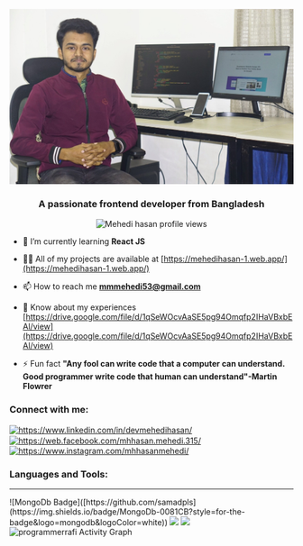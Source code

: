 ![My Image](./overview.jpg)

<h3 align="center">A passionate frontend developer from Bangladesh</h3>
<p align="center">
<img src="https://komarev.com/ghpvc/?username=mhhasanmehedi&label=Profile%20views&color=0e75b6&style=flat" alt="Mehedi hasan profile views" />
</p>

- 🌱 I’m currently learning **React JS**

- 👨‍💻 All of my projects are available at [https://mehedihasan-1.web.app/](https://mehedihasan-1.web.app/)

- 📫 How to reach me **mmmehedi53@gmail.com**

- 📄 Know about my experiences [https://drive.google.com/file/d/1qSeWOcvAaSE5pg94Omqfp2IHaVBxbEAl/view](https://drive.google.com/file/d/1qSeWOcvAaSE5pg94Omqfp2IHaVBxbEAl/view)

- ⚡ Fun fact **"Any fool can write code that a computer can understand. Good programmer write code that human can understand"-Martin Flowrer**

<h3 align="left">Connect with me:</h3>
<p align="left">
<a href="https://www.linkedin.com/in/devmehedihasan/" target="blank"><img align="center" src="https://raw.githubusercontent.com/rahuldkjain/github-profile-readme-generator/master/src/images/icons/Social/linked-in-alt.svg" alt="https://www.linkedin.com/in/devmehedihasan/" height="30" width="40" /></a>
<a href="https://web.facebook.com/mhhasan.mehedi.315/" target="blank"><img align="center" src="https://raw.githubusercontent.com/rahuldkjain/github-profile-readme-generator/master/src/images/icons/Social/facebook.svg" alt="https://web.facebook.com/mhhasan.mehedi.315/" height="30" width="40" /></a>
<a href="https://www.instagram.com/mhhasanmehedi/" target="blank"><img align="center" src="https://raw.githubusercontent.com/rahuldkjain/github-profile-readme-generator/master/src/images/icons/Social/instagram.svg" alt="https://www.instagram.com/mhhasanmehedi/" height="30" width="40" /></a>
</p>

<h3 align="left">Languages and Tools:</h3>
<hr/>
<!-- [![MongoDb Badge](https://img.shields.io/badge/MongoDb-0081CB?style=for-the-badge&logo=mongodb&logoColor=white)](https://github.com/mhhasanmehedi) -->
![MongoDb Badge]([https://github.com/samadpls](https://img.shields.io/badge/MongoDb-0081CB?style=for-the-badge&logo=mongodb&logoColor=white))
<!-- [![Express Badge](https://img.shields.io/badge/EXPRESS-330F63?style=for-the-badge&logo=express&logoColor=white)](https://github.com/mhhasanmehedi)
[![HTML Badge](https://img.shields.io/badge/HTML5-E34F26?style=for-the-badge&logo=html5&logoColor=white)](https://github.com/mhhasanmehedi)
[![CSS Badge](https://img.shields.io/badge/CSS3-1572B6?style=for-the-badge&logo=css3&logoColor=white)](https://github.com/mhhasanmehedi)
[![SASS Badge](https://img.shields.io/badge/Sass-CC6699?style=for-the-badge&logo=sass&logoColor=white)](https://github.com/mhhasanmehedi)
[![Javascript Badge](https://img.shields.io/badge/JavaScript-F7DF1E?style=for-the-badge&logo=javascript&logoColor=black)](https://github.com/mhhasanmehedi)
[![Typescript Badge](https://img.shields.io/badge/typeScript-0078D6?style=for-the-badge&logo=typeScript&logoColor=white)](https://github.com/mhhasanmehedi)
[![React Badge](https://img.shields.io/badge/React-20232A?style=for-the-badge&logo=react&logoColor=61DAFB)](https://github.com/mhhasanmehedi)
[![Next Badge](https://img.shields.io/badge/NextJS-000?style=for-the-badge&logo=nextjs&logoColor=61DAFB)](https://github.com/mhhasanmehedi)
[![Tailwind Badge](https://img.shields.io/badge/Tailwind_CSS-38B2AC?style=for-the-badge&logo=tailwind-css&logoColor=white)](https://github.com/mhhasanmehedi)
[![Node Badge](https://img.shields.io/badge/Node.js-43853D?style=for-the-badge&logo=node.js&logoColor=white)](https://github.com/mhhasanmehedi)
[![Bootstrap Badge](https://img.shields.io/badge/Bootstrap-563D7C?style=for-the-badge&logo=bootstrap&logoColor=white)](https://github.com/mhhasanmehedi)
[![Styled Badge](https://img.shields.io/badge/styled--components-DB7093?style=for-the-badge&logo=styled-components&logoColor=white)](https://github.com/mhhasanmehedi)
[![Material UI Badge](https://img.shields.io/badge/Material--UI-0081CB?style=for-the-badge&logo=material-ui&logoColor=white)](https://github.com/mhhasanmehedi)
[![React Router Badge](https://img.shields.io/badge/React_Router-CA4245?style=for-the-badge&logo=react-router&logoColor=white)](https://github.com/mhhasanmehedi)
[![Netlify Badge](https://img.shields.io/badge/Netlify-00C7B7?style=for-the-badge&logo=netlify&logoColor=white)](https://github.com/mhhasanmehedi)
[![Markdown Badge](https://img.shields.io/badge/Markdown-000000?style=for-the-badge&logo=markdown&logoColor=white)](https://github.com/mhhasanmehedi)
[![Python Badge](https://img.shields.io/badge/Python-14354C?style=for-the-badge&logo=python&logoColor=white)](https://github.com/mhhasanmehedi)
[![Windows Badge](https://img.shields.io/badge/Windows-0078D6?style=for-the-badge&logo=windows&logoColor=white)](https://github.com/mhhasanmehedi)
[![Ubuntu Badge](https://img.shields.io/badge/Ubuntu-E95420?style=for-the-badge&logo=ubuntu&logoColor=white)](https://github.com/mhhasanmehedi)
[![Bitbucket Badge](https://img.shields.io/badge/Bitbucket-330F63?style=for-the-badge&logo=bitbucket&logoColor=white)](https://github.com/mhhasanmehedi)
[![Git Badge](https://img.shields.io/badge/git-f34f29?style=for-the-badge&logo=git&logoColor=white)](https://github.com/mhhasanmehedi)
[![Npm Badge](https://img.shields.io/badge/npm-d7141a?style=for-the-badge&logo=npm&logoColor=white)](https://github.com/mhhasanmehedi)
[![Yarn Badge](https://img.shields.io/badge/yarn-0078D6?style=for-the-badge&logo=yarn&logoColor=white)](https://github.com/mhhasanmehedi)
[![Vercel Badge](https://img.shields.io/badge/vercel-000?style=for-the-badge&logo=vercel&logoColor=white)](https://github.com/mhhasanmehedi)
[![Google Chrome Badge](https://img.shields.io/badge/google_chrome-556532?style=for-the-badge&logo=googlechrome&logoColor=white)](https://github.com/mhhasanmehedi)
[![Notion Badge](https://img.shields.io/badge/notion-000?style=for-the-badge&logo=notion&logoColor=white)](https://github.com/mhhasanmehedi)
[![Vs Code Badge](https://img.shields.io/badge/Visual_Studio_Code-0078D6?style=for-the-badge&logo=visualstudiocode&logoColor=white)](https://github.com/mhhasanmehedi) -->


<img src="https://github-readme-stats.vercel.app/api?username=mhhasanmehedi&&show_icons=true&title_color=ffffff&icon_color=bb2acf&text_color=daf7dc&bg_color=151515">

<img src="https://github-readme-stats.vercel.app/api/top-langs/?username=mhhasanmehedi&card_width=500&&show_icons=true&title_color=ffffff&icon_color=bb2acf&text_color=daf7dc&bg_color=151515">

<br/>

<img alt="programmerrafi Activity Graph" src="https://activity-graph.herokuapp.com/graph?username=mhhasanmehedi&bg_color=0D1117&color=5BCDEC&line=5BCDEC&point=FFFFFF&hide_border=true" />
